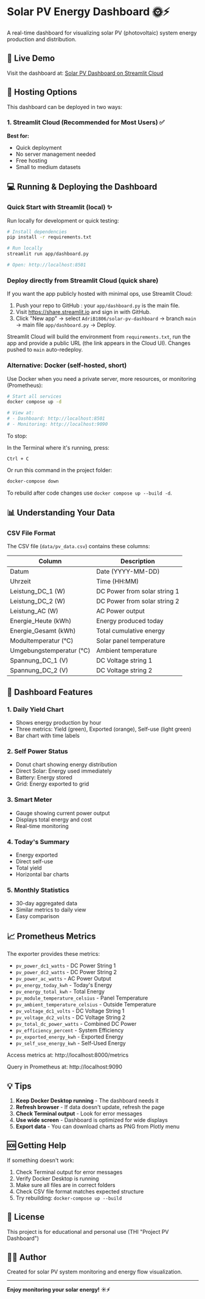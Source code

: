 # Solar PV Energy Dashboard 🌞⚡

A real-time dashboard for visualizing solar PV (photovoltaic) system energy production and distribution.

## 🌟 Live Demo

Visit the dashboard at: [Solar PV Dashboard on Streamlit Cloud](https://adrib1806-solar-pv-dashboard-app-dashboard-xxx.streamlit.app)

## 🚀 Hosting Options

This dashboard can be deployed in two ways:

### 1. Streamlit Cloud (Recommended for Most Users) ✅

**Best for:**
- Quick deployment
- No server management needed
- Free hosting
- Small to medium datasets
## 💻 Running & Deploying the Dashboard

### Quick Start with Streamlit (local) ✨
Run locally for development or quick testing:

```bash
# Install dependencies
pip install -r requirements.txt

# Run locally
streamlit run app/dashboard.py

# Open: http://localhost:8501
```

### Deploy directly from Streamlit Cloud (quick share)
If you want the app publicly hosted with minimal ops, use Streamlit Cloud:

1. Push your repo to GitHub : your `app/dashboard.py` is the main file.
2. Visit https://share.streamlit.io and sign in with GitHub.
3. Click "New app" → select `AdriB1806/solar-pv-dashboard` → branch `main` → main file `app/dashboard.py` → Deploy.

Streamlit Cloud will build the environment from `requirements.txt`, run the app and provide a public URL (the link appears in the Cloud UI). Changes pushed to `main` auto-redeploy.

### Alternative: Docker (self-hosted, short)
Use Docker when you need a private server, more resources, or monitoring (Prometheus):

```bash
# Start all services
docker compose up -d

# View at:
# - Dashboard: http://localhost:8501
# - Monitoring: http://localhost:9090
```

To stop:



In the Terminal where it's running, press:
```
Ctrl + C
```

Or run this command in the project folder:
```bash
docker-compose down
```

To rebuild after code changes use `docker compose up --build -d`.






## 📊 Understanding Your Data

### CSV File Format

The CSV file (`data/pv_data.csv`) contains these columns:

| Column | Description |
|--------|-------------|
| Datum | Date (YYYY-MM-DD) |
| Uhrzeit | Time (HH:MM) |
| Leistung_DC_1 (W) | DC Power from solar string 1 |
| Leistung_DC_2 (W) | DC Power from solar string 2 |
| Leistung_AC (W) | AC Power output |
| Energie_Heute (kWh) | Energy produced today |
| Energie_Gesamt (kWh) | Total cumulative energy |
| Modultemperatur (°C) | Solar panel temperature |
| Umgebungstemperatur (°C) | Ambient temperature |
| Spannung_DC_1 (V) | DC Voltage string 1 |
| Spannung_DC_2 (V) | DC Voltage string 2 |

## 🎨 Dashboard Features

### 1. Daily Yield Chart
- Shows energy production by hour
- Three metrics: Yield (green), Exported (orange), Self-use (light green)
- Bar chart with time labels

### 2. Self Power Status
- Donut chart showing energy distribution
- Direct Solar: Energy used immediately
- Battery: Energy stored
- Grid: Energy exported to grid

### 3. Smart Meter
- Gauge showing current power output
- Displays total energy and cost
- Real-time monitoring

### 4. Today's Summary
- Energy exported
- Direct self-use
- Total yield
- Horizontal bar charts

### 5. Monthly Statistics
- 30-day aggregated data
- Similar metrics to daily view
- Easy comparison



## 📈 Prometheus Metrics

The exporter provides these metrics:

- `pv_power_dc1_watts` - DC Power String 1
- `pv_power_dc2_watts` - DC Power String 2
- `pv_power_ac_watts` - AC Power Output
- `pv_energy_today_kwh` - Today's Energy
- `pv_energy_total_kwh` - Total Energy
- `pv_module_temperature_celsius` - Panel Temperature
- `pv_ambient_temperature_celsius` - Outside Temperature
- `pv_voltage_dc1_volts` - DC Voltage String 1
- `pv_voltage_dc2_volts` - DC Voltage String 2
- `pv_total_dc_power_watts` - Combined DC Power
- `pv_efficiency_percent` - System Efficiency
- `pv_exported_energy_kwh` - Exported Energy
- `pv_self_use_energy_kwh` - Self-Used Energy

Access metrics at: http://localhost:8000/metrics

Query in Prometheus at: http://localhost:9090

## 💡 Tips

1. **Keep Docker Desktop running** - The dashboard needs it
2. **Refresh browser** - If data doesn't update, refresh the page
3. **Check Terminal output** - Look for error messages
4. **Use wide screen** - Dashboard is optimized for wide displays
5. **Export data** - You can download charts as PNG from Plotly menu

## 🆘 Getting Help

If something doesn't work:

1. Check Terminal output for error messages
2. Verify Docker Desktop is running
3. Make sure all files are in correct folders
4. Check CSV file format matches expected structure
5. Try rebuilding: `docker-compose up --build`

## 📄 License

This project is for educational and personal use (THI "Project PV Dashboard")

## 👨‍💻 Author

Created for solar PV system monitoring and energy flow visualization.

---

**Enjoy monitoring your solar energy! ☀️⚡**
